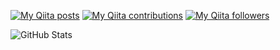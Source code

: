 [![My Qiita posts](https://qiita-badge.apiapi.app/s/keisuke_sakuma/posts.svg)](http://qiita.com/keisuke_sakuma)
[![My Qiita contributions](https://qiita-badge.apiapi.app/s/keisuke_sakuma/contributions.svg)](http://qiita.com/keisuke_sakuma)
[![My Qiita followers](https://qiita-badge.apiapi.app/s/keisuke_sakuma/followers.svg)](http://qiita.com/keisuke_sakuma)

![GitHub Stats](https://github-readme-stats.vercel.app/api?username=k-suke39&show_icons=true&theme=graywhite)
